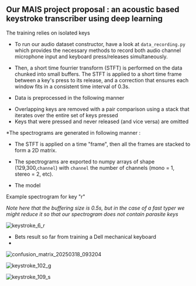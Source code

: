 ## Our MAIS project proposal : an acoustic based keystroke transcriber using deep learning 

The training relies on isolated keys

* To run our audio dataset constructor, have a look at `data_recording.py` which provides the necessary methods to record both audio channel microphone input and keyboard press/releases simultaneously. 

* Then, a short time fourrier transform (STFT) is performed on the data chunked into small buffers. The STFT is applied to a short time frame between a key's press to its release, and a correction that ensures each window fits in a consistent time interval of 0.3s. 

* Data is preprocessed in the following manner
- Overlapping keys are removed with a pair comparison using a stack that iterates over the entire set of keys pressed
- Keys that were pressed and never released (and vice versa) are omitted

*The spectrograms are generated in following manner : 
- The STFT is applied on a time "frame", then all the frames are stacked to form a 2D matrix.
  
* The spectrograms are exported to numpy arrays of shape (129,300,`channel`) with `channel` the number of channels (mono = 1, stereo = 2, etc). 

* The model 

Example spectrogram for key "r" 

*Note here that the buffering size is 0.5s, but in the case of a fast typer we might reduce it so that our spectrogram does not contain parasite keys*

![keystroke_6_r](https://github.com/user-attachments/assets/114ad7b2-a44b-4006-8a10-9597e8fc58a9)

* Bets result so far from training a Dell mechanical keyboard
* 
![confusion_matrix_20250318_093204](https://github.com/user-attachments/assets/13ffa579-c202-4ca7-afe6-fa5e7e7efbc3)


![keystroke_102_g](https://github.com/user-attachments/assets/d10ed852-f746-474f-bb1b-47cf19ad4666)

![keystroke_109_s](https://github.com/user-attachments/assets/c48f4430-3a2f-47ba-a7c0-fc8fd2478f12)
